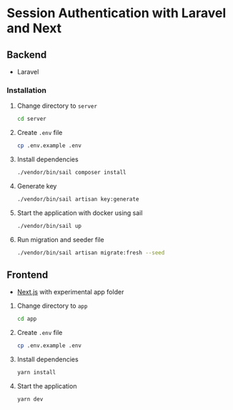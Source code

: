 # Session Authentication with Laravel and Next

## Backend

- Laravel

### Installation

1. Change directory to `server`

   ```bash
   cd server
   ```

2. Create `.env` file

   ```bash
   cp .env.example .env
   ```

3. Install dependencies

   ```bash
   ./vendor/bin/sail composer install
   ```

4. Generate key

   ```bash
   ./vendor/bin/sail artisan key:generate
   ```

5. Start the application with docker using sail

   ```bash
   ./vendor/bin/sail up
   ```

6. Run migration and seeder file

   ```bash
   ./vendor/bin/sail artisan migrate:fresh --seed
   ```

## Frontend

- [Next.js](https://beta.nextjs.org/docs) with experimental app folder

1. Change directory to `app`

   ```bash
   cd app
   ```

2. Create `.env` file

   ```bash
   cp .env.example .env
   ```

3. Install dependencies

   ```bash
   yarn install
   ```

4. Start the application

   ```bash
   yarn dev
   ```
